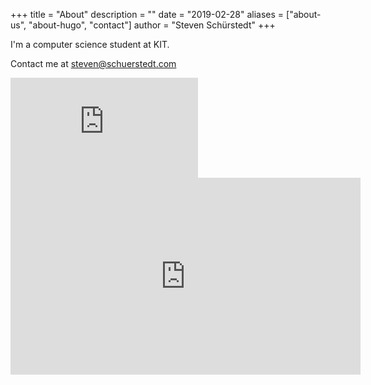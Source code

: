 +++
title = "About"
description = ""
date = "2019-02-28"
aliases = ["about-us", "about-hugo", "contact"]
author = "Steven Schürstedt"
+++

I'm a computer science student at KIT. 

Contact me at steven@schuerstedt.com


<iframe height='160' width='300' frameborder='0' allowtransparency='true' scrolling='no' src='https://www.strava.com/athletes/26881629/activity-summary/8fd86fe29aba5c7e2f68ebc78969fec48e963788'></iframe>

<iframe width="560" height="315" src="https://www.youtube.com/embed/yFOOaH4wsiU" title="YouTube video player" frameborder="0" allow="accelerometer; autoplay; clipboard-write; encrypted-media; gyroscope; picture-in-picture" allowfullscreen></iframe>